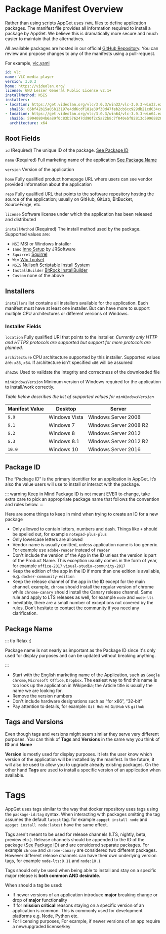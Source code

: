 # Package Manifest Overview

Rather than using scripts AppGet uses `YAML` files to define application packages. The manifest file provides all information required to install a package by AppGet. We believe this is dramatically more secure and much easier to maintain that the alternatives.

All available packages are hosted in our official [GitHub Repository](https://github.com/appget/appget.packages). You can review and propose changes to any of the manifests using a pull-request.

For example, [vlc.yaml](https://github.com/appget/appget.packages/blob/master/manifests/vlc/vlc.yaml)

```yaml
id: vlc
name: VLC media player
version: 3.0.3
home: https://videolan.org/
license: GNU Lesser General Public License v2.1+
installMethod: NSIS
installers:
- location: https://get.videolan.org/vlc/3.0.3/win32/vlc-3.0.3-win32.exe
  sha256: 65bf42b15a05b13197e4dd6cdf181e39f30d47feb2cb6cc929db21cd634cd36f
- location: https://get.videolan.org/vlc/3.0.3/win64/vlc-3.0.3-win64.exe
  sha256: 59940804b6a89f0c83b576247dd90f2c5a22b8c7f040ebf82813c59968828035
  architecture: x64
```

##  Root Fields

`id` (Required) The unique ID of the package. [See Package ID](#package-id)

`name`  (Required)  Full marketing name of the application [See Package Name](#package-name)

`version` Version of the application

`home` Fully qualified product homepage URL where users can see vendor provided information about the application

`repo` Fully qualified URL that points to the software repository hosting the source of the application; usually on GitHub, GitLab, BitBucket, SourceForge, etc.

`license` Software license under which the application has been released and distributed

`installMethod`  (Required) The install method used by the package. Supported values are:

 * `MSI` MSI or Windows Installer
 * `Inno` [Inno Setup](http://www.jrsoftware.org/isinfo.php) by JRSoftware
 * `Squirrel`  [Squirrel](https://github.com/Squirrel/Squirrel.Windows)
 * `Wix`  [Wix Toolset](http://wixtoolset.org/)
* `NSIS` [Nullsoft Scriptable Install System](http://nsis.sourceforge.net/Main_Page)
* `InstallBuilder` [BitRock InstallBuilder](https://installbuilder.bitrock.com/)
* `Custom` none of the above

## Installers

`installers` list contains all installers available for the application. Each manifest must have at least one installer. But can have more to support multiple CPU architectures or different versions of Windows.

### Installer Fields

`location` Fully qualified URI that points to the installer. *Currently only HTTP and HTTPS protocols are supported but support for more protocols are planned.*

`architecture` CPU architecture supported by this installer. Supported values are: `x86`, `x64`. If architecture isn't specified `x86` will be assumed

`sha256` Used to validate the integrity and correctness of the downloaded file

`minWindowsVersion` Minimum version of Windows required for the application to install/work correctly.

*Table below describes the list of supported values for `minWindowsVersion`*

| Manifest Value | Desktop       | Server                 |
| :------------- | ------------- | ---------------------- |
| `6.0`          | Windows Vista | Windows Server 2008    |
| `6.1`          | Windows 7     | Windows Server 2008 R2 |
| `6.2`          | Windows 8     | Windows Server 2012    |
| `6.3`          | Windows 8.1   | Windows Server 2012 R2 |
| `10.0`         | Windows 10    | Windows Server 2016    |



## Package ID

The “Package ID” is the primary identifier for an application in AppGet. It’s also the value users will use to install or interact with the package.

::: warning Keep in Mind
Package ID is not meant EVER to change, take extra care to pick an appropriate package name that follows the convention and rules below.
:::

Here are some things to keep in mind when trying to create an ID for a new package

- Only allowed to contain letters, numbers and dash. Things like `+` should be spelled out, for example `notepad-plus-plus`
- Only lowercase letters are allowed
- Vendor name is usually omitted, unless application name is too generic. For example use `adobe-reader` instead of `reader`
- Don't include the version of the App in the ID unless the version is part of the Product Name. This exception usually comes in the form of year, for example `office-2017` `visual-studio-community-2017`
- Keep the edition of the app in the ID if more than one edition is available, e.g. `docker-community-edition`
- Keep the release channel of the app in the ID except for the main channel. example, `chrome` should install the regular version of chrome while `chrome-canary` should install the Canary release channel. Same rule and apply to LTS releases as well, for example `node` and `node-lts`
- Inevitably, there are a small number of exceptions not covered by the rules. Don’t hesitate to [contact the community](https://github.com/appget/appget.packages/issues) if you need any clarification.



## Package Name

::: tip Relax :)

Package name is not nearly as important as the Package ID since it's only used for display purposes and can be updated without breaking anything.

:::

- Start with the English marketing name of the Application, such as `Google Chrome`, `Microsoft Office`, `Dropbox`. The easiest way to find this name is too look up the application in Wikipedia; the Article title is usually the name we are looking for.
- Remove the  version numbers
- Don't include hardware designations such as “for x86”, “32-bit”
- Pay attention to details, for example: `Git Hub` vs `GitHub` vs `github`



## Tags and Versions

Even though tags and versions might seem similar they serve very different purposes. You can think of **Tags** and **Versions** in the same way you think of **ID** and **Name**

**Version** is mostly used for display purposes. It lets the user know which version of the application will be installed by the manifest. In the future, it will also be used to allow you to upgrade already existing packages. On the other hand **Tags** are used to install a specific version of an application when available. 



# Tags

AppGet uses tags similar to the way that docker repository uses tags using the `package-id:tag` syntax. When interacting with packages omitting the tag assumes the default `latest` tag. for example `appget install node` and `appget install node:latest` have the same effect.

Tags aren't meant to be used for release channels (LTS, nightly, beta, preview etc.). Release channels should be appended to the ID of the package [(See Package ID)](#package-id) and are considered separate packages. For example `chrome` and `chrome-canary` are considered two different packages. However different release channels can have their own underlying version tags, for example `node-lts:8.11` and `node:10.1`

Tags should only be used when being able to install and stay on a specific major release is **both common AND desirable.**



When should a tag be used:

- If newer versions of an application introduce **major** breaking change or drop of **major** functionality
- If for **mission critical** reasons staying on a specific version of an application is common. This is commonly used for development platforms e.g. Node, Python etc.
- For licensing purposes, For example, if newer versions of an app require a new/upgraded license/key
